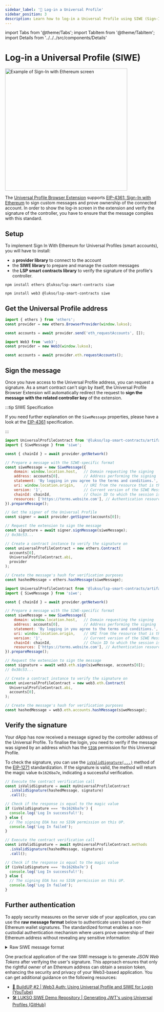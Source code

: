 ```yaml
---
sidebar_label: '🦄 Log-in a Universal Profile'
sidebar_position: 3
description: Learn how to log-in a Universal Profile using SIWE (Sign-In With Ethereum).
---
```


import Tabs from '@theme/Tabs';
import TabItem from '@theme/TabItem';
import Details from '../../../src/components/Details'

# Log-in a Universal Profile (SIWE)

<div style={{textAlign: 'center'}}>

<img
    src="/img/learn/up_extension_login.png"
    alt="Example of Sign-In with Ethereum screen"
    width="400"
/>

</div>

The [Universal Profile Browser Extension](https://chrome.google.com/webstore/detail/universal-profiles/abpickdkkbnbcoepogfhkhennhfhehfn) supports [EIP-4361: Sign-In with Ethereum](https://eips.ethereum.org/EIPS/eip-4361) to sign custom messages and prove ownership of the connected account. In order to show the log-in screen in the extension and verify the signature of the controller, you have to ensure that the message complies with this standard.

## Setup

To implement Sign In With Ethereum for Universal Profiles (smart accounts), you will have to install:

- a **provider library** to connect to the account
- the **SIWE library** to prepare and manage the custom messages
- the **LSP smart contracts library** to verify the signature of the profile's controller.

<Tabs groupId="provider-lib">
  <TabItem value="ethers" label="ethers">

```shell
npm install ethers @lukso/lsp-smart-contracts siwe
```

  </TabItem>
  <TabItem value="web3" label="web3">

```shell
npm install web3 @lukso/lsp-smart-contracts siwe
```

  </TabItem>
</Tabs>

## Get the Universal Profile address

<Tabs groupId="provider-lib">
  <TabItem value="ethers" label="ethers">

```js
import { ethers } from 'ethers';
const provider = new ethers.BrowserProvider(window.lukso);

const accounts = await provider.send('eth_requestAccounts', []);
```

  </TabItem>
  <TabItem value="web3" label="web3">

```js
import Web3 from 'web3';
const provider = new Web3(window.lukso);

const accounts = await provider.eth.requestAccounts();
```

  </TabItem>
</Tabs>

## Sign the message

Once you have access to the Universal Profile address, you can request a signature. As a smart contract can't sign by itself, the Universal Profile Browser Extension will automatically redirect the request to **sign the message with the related controller key** of the extension.

:::tip SIWE Specification

If you need further explanation on the `SiweMessage` properties, please have a look at the [EIP-4361](https://eips.ethereum.org/EIPS/eip-4361) specification.

:::

<Tabs groupId="provider-lib">
  <TabItem value="ethers" label="ethers">

<!-- prettier-ignore-start -->
```js
import UniversalProfileContract from '@lukso/lsp-smart-contracts/artifacts/UniversalProfile.json';
import { SiweMessage } from 'siwe';

const { chainId } = await provider.getNetwork()

// Prepare a message with the SIWE-specific format
const siweMessage = new SiweMessage({
    domain: window.location.host,   // Domain requesting the signing
    address: accounts[0],           // Address performing the signing
    statement: 'By logging in you agree to the terms and conditions.', // Human-readable assertion the user signs
    uri: window.location.origin,    // URI from the resource that is the subject of the signature
    version: '1',                   // Current version of the SIWE Message
    chainId: chainId,               // Chain ID to which the session is bound to
    resources: ['https://terms.website.com'], // Authentication resource as part of authentication by the relying party
}).prepareMessage();

// Get the signer of the Universal Profile 
const signer = await provider.getSigner(accounts[0]);

// Request the extension to sign the message
const signature = await signer.signMessage(siweMessage);
// 0x38c53...

// Create a contract instance to verify the signature on
const universalProfileContract = new ethers.Contract(
  accounts[0],
  UniversalProfileContract.abi,
  provider
);

// Create the message's hash for verification purposes
const hashedMessage = ethers.hashMessage(siweMessage);
```
<!-- prettier-ignore-end -->

  </TabItem>
  <TabItem value="web3" label="web3">

<!-- prettier-ignore-start -->
```js
import UniversalProfileContract from '@lukso/lsp-smart-contracts/artifacts/UniversalProfile.json';
import { SiweMessage } from 'siwe';

const { chainId } = await provider.getNetwork()

// Prepare a message with the SIWE-specific format
const siweMessage = new SiweMessage({
    domain: window.location.host,   // Domain requesting the signing
    address: accounts[0],           // Address performing the signing
    statement: 'By logging in you agree to the terms and conditions.', // Human-readable assertion the user signs
    uri: window.location.origin,    // URI from the resource that is the subject of the signature
    version: '1',                   // Current version of the SIWE Message
    chainId: chainId,               // Chain ID to which the session is bound to
    resources: ['https://terms.website.com'], // Authentication resource as part of authentication by the relying party
}).prepareMessage();

// Request the extension to sign the message
const signature = await web3.eth.sign(siweMessage, accounts[0]);
// 0x38c53...

// Create a contract instance to verify the signature on
const universalProfileContract = new web3.eth.Contract(
  UniversalProfileContract.abi,
  accounts[0],
);

// Create the message's hash for verification purposes
const hashedMessage = web3.eth.accounts.hashMessage(siweMessage);
```
<!-- prettier-ignore-end -->

  </TabItem>
</Tabs>

## Verify the signature

Your dApp has now received a message signed by the controller address of the Universal Profile. To finalise the login, you need to verify if the message was signed by an address which has the [`SIGN`](../../standards/universal-profile/lsp6-key-manager.md#permissions) permission for this Universal Profile.

To check the signature, you can use the [`isValidSignature(...)`](../../contracts/contracts/UniversalProfile.md#isvalidsignature) method of the [EIP-1271](https://eips.ethereum.org/EIPS/eip-1271) standardization. If the signature is valid, the method will return the magic value `0x1626ba7e`, indicating a successful verification.

<Tabs groupId="provider-lib">
  <TabItem value="ethers" label="ethers">

```js
// Execute the contract verification call
const isValidSignature = await myUniversalProfileContract
  .isValidSignature(hashedMessage, signature)
  .call();

// Check if the response is equal to the magic value
if (isValidSignature === '0x1626ba7e') {
  console.log('Log In successful!');
} else {
  // The signing EOA has no SIGN permission on this UP.
  console.log('Log In failed');
}
```

  </TabItem>
  <TabItem value="web3" label="web3">

```js
// Execute the contract verification call
const isValidSignature = await myUniversalProfileContract.methods
  .isValidSignature(hashedMessage, signature)
  .call();

// Check if the response is equal to the magic value
if (isValidSignature === '0x1626ba7e') {
  console.log('Log In successful!');
} else {
  // The signing EOA has no SIGN permission on this UP.
  console.log('Log In failed');
}
```

  </TabItem>
</Tabs>

## Further authentication

To apply security measures on the server side of your application, you can use the **raw message format** below to authenticate users based on their Ethereum wallet signatures. The standardized format enables a non-custodial authentication mechanism where users prove ownership of their Ethereum address without revealing any sensitive information:

<Details>
    <summary>Raw SIWE message format</summary>

```js
const domain = window.location.host; // Domain requesting the signing
const uri = window.location.origin; // URI from the resource that is the subject of the signature
const LUKSO_TESTNET_CHAIN_ID = '4201'; // The Chain ID to which the session is bound to
const nonce = 'm97bdsjo'; // A randomized token, at least 8 alphanumeric characters
const issuedAt = new Date().toISOString(); // The time when the message was generated

const siweMessage = `${domain} wants you to sign in with your Ethereum account:

${usersUPaddress}

By logging in you agree to the terms and conditions.

URI: ${uri}
Version: 1
Chain ID: ${LUKSO_TESTNET_CHAIN_ID}
Nonce: ${nonce}
Issued At: ${issuedAt}
Resources:
- https://terms.website.com`;
```

</Details>

One practical application of the raw SIWI message is to generate _JSON Web Tokens_ after verifying the user's signature. This approach ensures that only the rightful owner of an Ethereum address can obtain a session token, enhancing the security and privacy of your Web3-based application. You can get additional guidance on the following resources:

- [🎥 BuildUP #2 | Web3 Auth: Using Universal Profile and SIWE for Login (YouTube)](https://www.youtube.com/watch?v=lY18lBu3_XA)
- [🛠️ LUKSO SIWE Demo Repository | Generating JWT's using Universal Profiles (GitHub)](https://github.com/richtera/lukso-siwe-demo)
